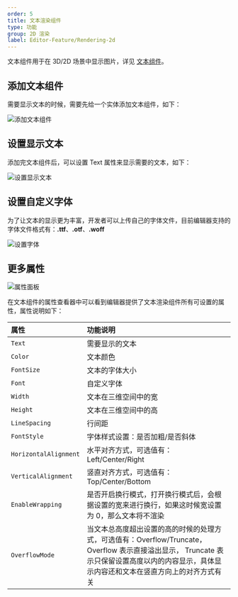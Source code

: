 ```yaml
---
order: 5
title: 文本渲染组件
type: 功能
group: 2D 渲染
label: Editor-Feature/Rendering-2d
---
```


文本组件用于在 3D/2D 场景中显示图片，详见 [文本组件](${docs}text-renderer-cn)。

## 添加文本组件

需要显示文本的时候，需要先给一个实体添加文本组件，如下：

![添加文本组件](https://mdn.alipayobjects.com/huamei_w6ifet/afts/img/A*jeemQbTRy_wAAAAAAAAAAAAADjCHAQ/original)

## 设置显示文本

添加完文本组件后，可以设置 Text 属性来显示需要的文本，如下：

![设置显示文本](https://mdn.alipayobjects.com/huamei_w6ifet/afts/img/A*1aBERpFmLD8AAAAAAAAAAAAADjCHAQ/original)

## 设置自定义字体

为了让文本的显示更为丰富，开发者可以上传自己的字体文件，目前编辑器支持的字体文件格式有：**.ttf**、**.otf**、**.woff**

![设置字体](https://mdn.alipayobjects.com/huamei_w6ifet/afts/img/A*0ZNiQZjVpcEAAAAAAAAAAAAADjCHAQ/original)

## 更多属性

![属性面板](https://mdn.alipayobjects.com/huamei_w6ifet/afts/img/A*tCf0RoUc0_gAAAAAAAAAAAAADjCHAQ/original)

在文本组件的属性查看器中可以看到编辑器提供了文本渲染组件所有可设置的属性，属性说明如下：

| 属性 | 功能说明 |
| :--- | :--- |
| `Text` | 需要显示的文本 |
| `Color` | 文本颜色 |
| `FontSize` | 文本的字体大小 |
| `Font` | 自定义字体 |
| `Width` | 文本在三维空间中的宽 |
| `Height` | 文本在三维空间中的高 |
| `LineSpacing` | 行间距 |
| `FontStyle` | 字体样式设置：是否加粗/是否斜体 |
| `HorizontalAlignment` | 水平对齐方式，可选值有：Left/Center/Right |
| `VerticalAlignment` | 竖直对齐方式，可选值有：Top/Center/Bottom |
| `EnableWrapping` | 是否开启换行模式，打开换行模式后，会根据设置的宽来进行换行，如果这时候宽设置为 0，那么文本将不渲染 |
| `OverflowMode` | 当文本总高度超出设置的高的时候的处理方式，可选值有：Overflow/Truncate， Overflow 表示直接溢出显示， Truncate 表示只保留设置高度以内的内容显示，具体显示内容还和文本在竖直方向上的对齐方式有关|